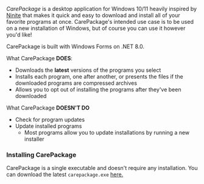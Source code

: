 ﻿_CarePackage_ is a desktop application for Windows 10/11 heavily inspired by [Ninite](https://ninite.com/) that makes it quick and easy to download and install all of your favorite programs at once. CarePackage's intended use case is to be used on a new installation of Windows, but of course you can use it however you'd like!

CarePackage is built with Windows Forms on .NET 8.0.

What CarePackage **DOES**:
- Downloads the __latest__ versions of the programs you select
- Installs each program, one after another, or presents the files if the downloaded programs are compressed archives
- Allows you to opt out of installing the programs after they've been downloaded

What CarePackage **DOESN'T DO**
- Check for program updates
- Update installed programs
  - Most programs allow you to update installations by running a new installer

### Installing CarePackage

CarePackage is a single executable and doesn't require any installation. You can download the latest `carepackage.exe` [here.](https://github.com/depthbomb/CarePackage/releases/latest)
